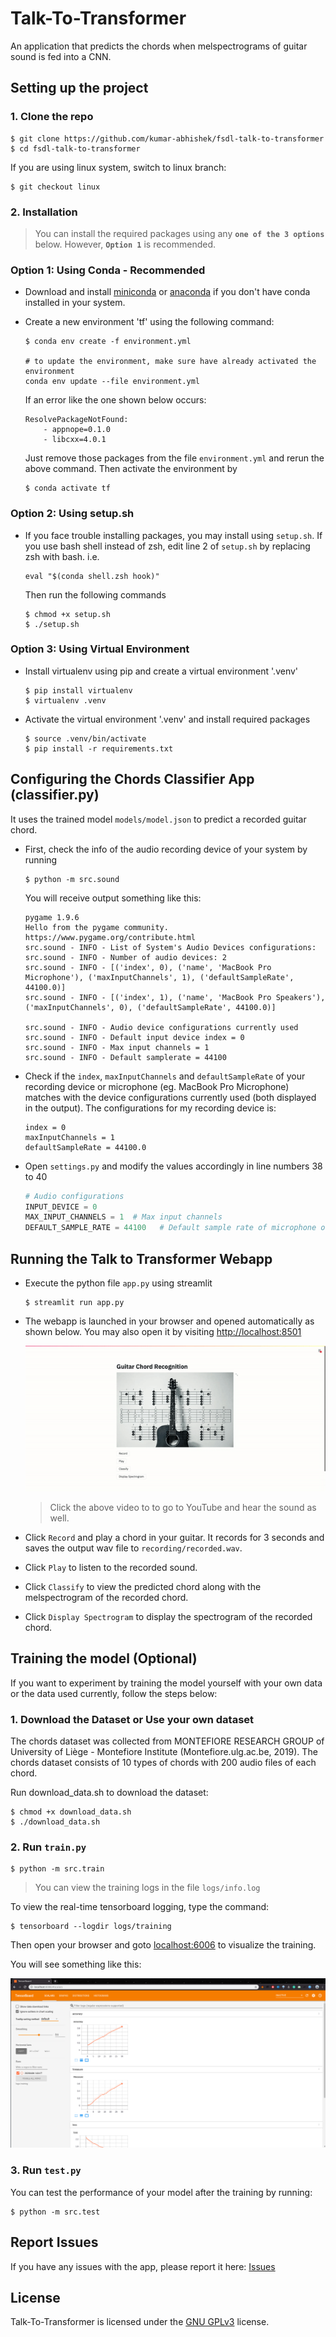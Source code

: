 # Talk-To-Transformer
An application that predicts the chords when melspectrograms of guitar sound is fed into a CNN.

## Setting up the project

### 1. Clone the repo

```console
$ git clone https://github.com/kumar-abhishek/fsdl-talk-to-transformer
$ cd fsdl-talk-to-transformer
```

If you are using linux system, switch to linux branch:

```console
$ git checkout linux
```

### 2. Installation

> You can install the required packages using any **`one of the 3 options`** below. However, **`Option 1`** is recommended.

### Option 1: Using Conda - Recommended

- Download and install [miniconda](https://docs.conda.io/projects/conda/en/latest/user-guide/install/) or
  [anaconda](https://docs.anaconda.com/anaconda/install/) if you don't have conda installed in your system.

- Create a new environment 'tf' using the following command:

    ```console
    $ conda env create -f environment.yml

    # to update the environment, make sure have already activated the environment
    conda env update --file environment.yml
    ```

    If an error like the one shown below occurs:

    ```console
    ResolvePackageNotFound:
        - appnope=0.1.0
        - libcxx=4.0.1
    ```

    Just remove those packages from the file `environment.yml` and rerun the above command. Then activate the
    environment by

    ```console
    $ conda activate tf
    ```

### Option 2: Using setup.sh

- If you face trouble installing packages, you may install using `setup.sh`. If you use bash shell instead of zsh, edit
  line 2 of `setup.sh` by replacing zsh with bash. i.e. 

  ```shell
  eval "$(conda shell.zsh hook)"
  ```

  Then run the following commands

    ```console
    $ chmod +x setup.sh
    $ ./setup.sh
    ```

### Option 3: Using Virtual Environment

- Install virtualenv using pip and create a virtual environment '.venv'

    ```console
    $ pip install virtualenv
    $ virtualenv .venv
    ```

- Activate the virtual environment '.venv' and install required packages

    ```console
    $ source .venv/bin/activate
    $ pip install -r requirements.txt
    ```

## Configuring the Chords Classifier App (classifier.py)

It uses the trained model `models/model.json` to predict a recorded guitar chord.

- First, check the info of the audio recording device of your system by running

    ```console
    $ python -m src.sound
    ```

    You will receive output something like this:

    ```console
   pygame 1.9.6
    Hello from the pygame community. https://www.pygame.org/contribute.html
    src.sound - INFO - List of System's Audio Devices configurations:
    src.sound - INFO - Number of audio devices: 2
    src.sound - INFO - [('index', 0), ('name', 'MacBook Pro Microphone'), ('maxInputChannels', 1), ('defaultSampleRate', 44100.0)]
    src.sound - INFO - [('index', 1), ('name', 'MacBook Pro Speakers'), ('maxInputChannels', 0), ('defaultSampleRate', 44100.0)]

    src.sound - INFO - Audio device configurations currently used
    src.sound - INFO - Default input device index = 0
    src.sound - INFO - Max input channels = 1
    src.sound - INFO - Default samplerate = 44100
    ```

- Check if the `index`, `maxInputChannels` and  `defaultSampleRate` of your recording device or microphone (eg. MacBook
  Pro Microphone) matches with the device configurations currently used (both displayed in the output). The
  configurations for my recording device is:

    ```console
    index = 0
    maxInputChannels = 1
    defaultSampleRate = 44100.0
    ```

- Open `settings.py` and modify the values accordingly in line numbers 38 to 40

    ```python
    # Audio configurations
    INPUT_DEVICE = 0
    MAX_INPUT_CHANNELS = 1  # Max input channels
    DEFAULT_SAMPLE_RATE = 44100   # Default sample rate of microphone or recording device
    ```

## Running the Talk to Transformer Webapp

- Execute the python file `app.py` using streamlit

    ```console
    $ streamlit run app.py
    ```

- The webapp is launched in your browser and opened automatically as shown below. You may also open it by visiting [http://localhost:8501](http://localhost:8501)

    <div align = 'center'>
        <a href = 'https://www.youtube.com/watch?v=KJ4sJupEfpg'>
            <img src = 'output/images/webapp.gif' alt = 'App demo. Click to go to YouTube!' >
        </a>
    </div>

    > Click the above video to to go to YouTube and hear the sound as well.

- Click `Record` and play a chord in your guitar. It records for 3 seconds and saves the output wav file to `recording/recorded.wav`. 

- Click `Play` to listen to the recorded sound. 

- Click `Classify` to view the predicted chord along with the melspectrogram of the recorded chord.

- Click `Display Spectrogram` to display the spectrogram of the recorded chord.

## Training the model (Optional)

If you want to experiment by training the model yourself with your own data or the data used currently, follow the steps
below:

### 1. Download the Dataset or Use your own dataset

The chords dataset was collected from MONTEFIORE RESEARCH GROUP of University of Liège - Montefiore Institute (Montefiore.ulg.ac.be, 2019). The chords dataset consists of 10 types of chords with 200 audio files of each chord.

Run download_data.sh to download the dataset:

```console
$ chmod +x download_data.sh
$ ./download_data.sh
```

### 2. Run `train.py`

```console
$ python -m src.train
```

>You can view the training logs in the file `logs/info.log`

To view the real-time tensorboard logging, type the command:

```console
$ tensorboard --logdir logs/training
```

Then open your browser and goto [localhost:6006](http://localhost:6006) to
visualize the training.

You will see something like this:

![Tensorboard](output/images/tensorboard.png)

### 3. Run `test.py`

You can test the performance of your model after the training by running:

```conosle
$ python -m src.test
```

## Report Issues 
If you have any issues with the app, please report it here: [Issues](https://github.com/ayushkumarshah/Talk-To-Transformer/issues)

## License

Talk-To-Transformer is licensed under the [GNU GPLv3](https://www.gnu.org/licenses/gpl-3.0.en.html) license.
